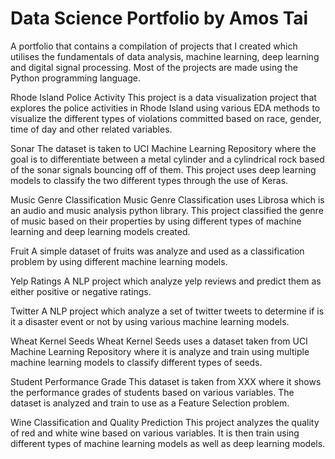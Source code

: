 # Data Science Portfolio by Amos Tai

A portfolio that contains a compilation of projects that I created which utilises the fundamentals of data analysis, machine learning, deep learning and digital signal processing. Most of the projects are made using the Python programming language. 


Rhode Island Police Activity
This project is a data visualization project that explores the police activities in Rhode Island using various EDA methods to visualize the different types of violations committed based on race, gender, time of day and other related variables.

Sonar
The dataset is taken to UCI Machine Learning Repository where the goal is to differentiate between a metal cylinder and a cylindrical rock based of the sonar signals bouncing off of them. This project uses deep learning models to classify the two different types through the use of Keras.

Music Genre Classification
Music Genre Classification uses Librosa which is an audio and music analysis python library. This project classified the genre of music based on their properties by using different types of machine learning and deep learning models created.

Fruit
A simple dataset of fruits was analyze and used as a classification problem by using different machine learning models.

Yelp Ratings
A NLP project which analyze yelp reviews and predict them as either positive or negative ratings.

Twitter
A NLP project which analyze a set of twitter tweets to determine if is it a disaster event or not by using various machine learning models.

Wheat Kernel Seeds
Wheat Kernel Seeds uses a dataset taken from UCI Machine Learning Repository where it is analyze and train using multiple machine learning models to classify different types of seeds.

Student Performance Grade
This dataset is taken from XXX where it shows the performance grades of students based on various variables. The dataset is analyzed and train to use as a Feature Selection problem.

Wine Classification and Quality Prediction
This project analyzes the quality of red and white wine based on various variables. It is then train using different types of machine learning models as well as deep learning models.




